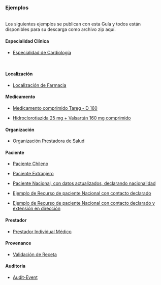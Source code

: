### Ejemplos
<br>
Los siguientes ejemplos se publican con esta Guía y todos están disponibles para su descarga como archivo zip aquí. 
<br>

#### Especialidad Clínica

* [Especialidad de Cardiología](PractitionerRole-EspecialidadCL.html)
<br>

#### Localización
* [Localización de Farmacia](Location-LocalizacionEjemploCL1.html)     

#### Medicamento
* [Medicamento comprimido Tareg - D 160](Medication-MedicamentoCl.html)<br>

* [Hidroclorotiazida 25 mg + Valsartán 160 mg comprimido](Medication-MedicamentoCl-2.html)

#### Organización
* [Organización Prestadora de Salud](StructureDefinition-CoreOrganizacionCl-examples.html)

#### Paciente
* [Paciente Chileno](Patient-PacienteCL.html) <br>

* [Paciente Extranjero](Patient-PacienteCL2.html)<br>

* [Paciente Nacional, con datos actualizados, declarando nacionalidad](Patient-PacienteCl-3.html)

* [Ejemplo de Recurso de paciente Nacional con contacto declarado](Patient-PacienteCl-4.html)

* [Ejemplo de Recurso de paciente Nacional con contacto declarado y extensión en dirección](Patient-PacienteCl-5.html)

#### Prestador
* [Prestador Individual Médico](StructureDefinition-CorePrestadorCl-examples.html)

#### Provenance
* [Validación de Receta](StructureDefinition-ProvenanceCl-examples.html)

#### Auditoria
* [Audit-Event](AuditEvent-AuditEventEx.html)
